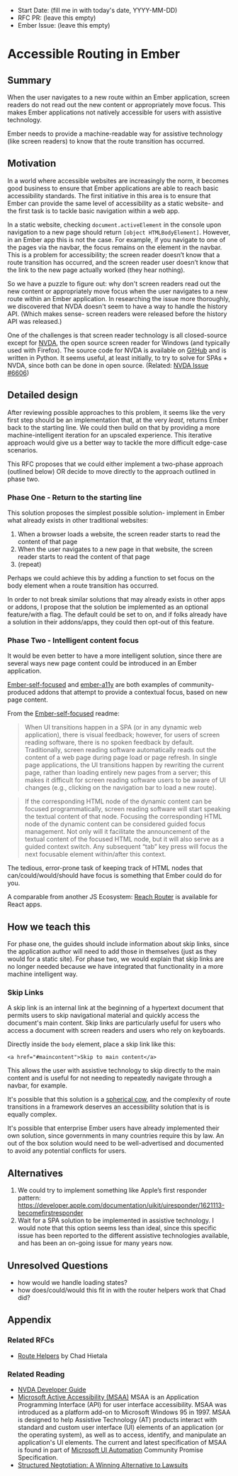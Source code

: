 - Start Date: (fill me in with today's date, YYYY-MM-DD)
- RFC PR: (leave this empty)
- Ember Issue: (leave this empty)

# Accessible Routing in Ember

## Summary

When the user navigates to a new route within an Ember application, screen readers do not read out the new content or appropriately move focus. This makes Ember applications not natively accessible for users with assistive technology.

Ember needs to provide a machine-readable way for assistive technology (like screen readers) to know that the route transition has occurred.

## Motivation

In a world where accessible websites are increasingly the norm, it becomes good business to ensure that Ember applications are able to reach basic accessibility standards. The first initiative in this area is to ensure that Ember can provide the same level of accessibility as a static website- and the first task is to tackle basic navigation within a web app.

In a static website, checking `document.activeElement` in the console upon navigation to a new page should return `[object HTMLBodyElement]`. However, in an Ember app this is not the case. For example, if you navigate to one of the pages via the navbar, the focus remains on the element in the navbar. This is a problem for accessibility; the screen reader doesn’t know that a route transition has occurred, and the screen reader user doesn’t know that the link to the new page actually worked (they hear nothing). 

So we have a puzzle to figure out: why don't screen readers read out the new content or appropriately move focus when the user navigates to a new route within an Ember application. In researching the issue more thoroughly, we discovered that NVDA doesn't seem to have a way to handle the history API. (Which makes sense- screen readers were released before the history API was released.)

One of the challenges is that screen reader technology is all closed-source except for [NVDA](https://www.nvaccess.org/), the open source screen reader for Windows (and typically used with Firefox). The source code for NVDA is available on [GitHub](https://github.com/nvaccess/nvda/) and is written in Python. It seems useful, at least initially, to try to solve for SPAs + NVDA, since both can be done in open source. (Related: [NVDA Issue #6606](https://github.com/nvaccess/nvda/issues/6606)) 

## Detailed design

After reviewing possible approaches to this problem, it seems like the very first step should be an implementation that, at the very _least_, returns Ember back to the starting line. We could then build on that by providing a more machine-intelligent iteration for an upscaled experience. This iterative approach would give us a better way to tackle the more difficult edge-case scenarios.

This RFC proposes that we could either implement a two-phase approach (outlined below) OR decide to move directly to the approach outlined in phase two. 

### Phase One - Return to the starting line

This solution proposes the simplest possible solution- implement in Ember what already exists in other traditional websites:
1. When a browser loads a website, the screen reader starts to read the content of that page
2. When the user navigates to a new page in that website, the screen reader starts to read the content of that page
3. (repeat)

Perhaps we could achieve this by adding a function to set focus on the body element when a route transition has occurred. 

In order to not break similar solutions that may already exists in other apps or addons, I propose that the solution be implemented as an optional feature/with a flag. The default could be set to on, and if folks already have a solution in their addons/apps, they could then opt-out of this feature. 

### Phase Two - Intelligent content focus

It would be even better to have a more intelligent solution, since there are several ways new page content could be introduced in an Ember application.

[Ember-self-focused](https://github.com/linkedin/self-focused/tree/master/packages/ember-self-focused) and [ember-a11y](https://github.com/ember-a11y/ember-a11y) are both examples of community-produced addons that attempt to provide a contextual focus, based on new page content. 

From the [Ember-self-focused](https://github.com/linkedin/self-focused/tree/master/packages/ember-self-focused) readme: 
> When UI transitions happen in a SPA (or in any dynamic web application), there is visual feedback; however, for users of screen reading software, there is no spoken feedback by default. Traditionally, screen reading software automatically reads out the content of a web page during page load or page refresh. In single page applications, the UI transitions happen by rewriting the current page, rather than loading entirely new pages from a server; this makes it difficult for screen reading software users to be aware of UI changes (e.g., clicking on the navigation bar to load a new route).

> If the corresponding HTML node of the dynamic content can be focused programmatically, screen reading software will start speaking the textual content of that node. Focusing the corresponding HTML node of the dynamic content can be considered guided focus management. Not only will it facilitate the announcement of the textual content of the focused HTML node, but it will also serve as a guided context switch. Any subsequent “tab” key press will focus the next focusable element within/after this context. 

The tedious, error-prone task of keeping track of HTML nodes that can/could/would/should have focus is something that Ember could do for you. 

A comparable from another JS Ecosystem: [Reach Router](https://reach.tech/router) is available for React apps. 

## How we teach this

For phase one, the guides should include information about skip links, since the application author will need to add those in themselves (just as they would for a static site). For phase two, we would explain that skip links are no longer needed because we have integrated that functionality in a more machine intelligent way. 

### Skip Links
A skip link is an internal link at the beginning of a hypertext document that permits users to skip navigational material and quickly access the document's main content. Skip links are particularly useful for users who access a document with screen readers and users who rely on keyboards.

Directly inside the `body` element, place a skip link like this: 

    <a href="#maincontent">Skip to main content</a> 

This allows the user with assistive technology to skip directly to the main content and is useful for not needing to repeatedly navigate through a navbar, for example.  


It's possible that this solution is a [spherical cow](https://en.wikipedia.org/wiki/Spherical_cow), and the complexity of route transitions in a framework deserves an accessibility solution that is is equally complex. 

It's possible that enterprise Ember users have already implemented their own solution, since governments in many countries require this by law. An out of the box solution would need to be well-advertised and documented to avoid any potential conflicts for users. 

## Alternatives
1. We could try to implement something like Apple’s first responder pattern: https://developer.apple.com/documentation/uikit/uiresponder/1621113-becomefirstresponder 
2. Wait for a SPA solution to be implemented in assistive technology. I would note that this option seems less than ideal, since this specific issue has been reported to the different assistive technologies available, and has been an on-going issue for many years now. 

## Unresolved Questions
- how would we handle loading states?
- how does/could/would this fit in with the router helpers work that Chad did?

## Appendix

### Related RFCs
- [Route Helpers](https://emberjs.github.io/rfcs/0391-router-helpers.html) by Chad Hietala

### Related Reading

- [NVDA Developer Guide](https://www.nvaccess.org/files/nvda/documentation/developerGuide.html)
- [Microsoft Active Accessibility (MSAA)](https://docs.microsoft.com/en-us/windows/desktop/winauto/microsoft-active-accessibility) MSAA is an Application Programming Interface (API) for user interface accessibility. MSAA was introduced as a platform add-on to Microsoft Windows 95 in 1997. MSAA is designed to help Assistive Technology (AT) products interact with standard and custom user interface (UI) elements of an application (or the operating system), as well as to access, identify, and manipulate an application's UI elements. The current and latest specification of MSAA is found in part of [Microsoft UI Automation](https://docs.microsoft.com/en-us/windows/desktop/WinAuto/uiauto-specandcommunitypromise) Community Promise Specification.
- [Structured Negtotiation: A Winning Alternative to Lawsuits](https://www.lflegal.com/book/)

